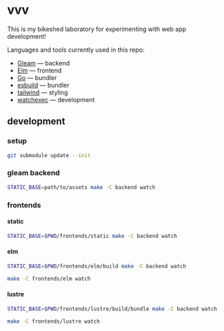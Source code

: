 # vvv

This is my bikeshed laboratory for experimenting with web app development!

Languages and tools currently used in this repo:

- [Gleam](https://gleam.run) — backend
- [Elm](https://elm-lang.org) — frontend
- [Go](https://go.dev) — bundler
- [esbuild](https://github.com/evanw/esbuild) — bundler
- [tailwind](https://tailwindcss.com) — styling
- [watchexec](https://github.com/watchexec/watchexec) — development

## development

### setup

```sh
git submodule update --init
```

### gleam backend

```sh
STATIC_BASE=path/to/assets make -C backend watch
```

### frontends

#### static

```sh
STATIC_BASE=$PWD/frontends/static make -C backend watch
```

#### elm

```sh
STATIC_BASE=$PWD/frontends/elm/build make -C backend watch
```

```sh
make -C frontends/elm watch
```

#### lustre

```sh
STATIC_BASE=$PWD/frontends/lustre/build/bundle make -C backend watch
```

```sh
make -C frontends/lustre watch
```
